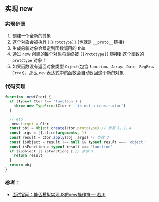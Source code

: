 ## 实现 new

### 实现步骤

1. 创建一个全新的对象
2. 这个对象会被执行 `[[Prototype]]` (也就是 `__proto__` 链接)
3. 生成的新对象会绑定到函数调用的 this
4. 通过 new 创建的每个对象将最终被 `[[Prototype]]` 链接到这个函数的 `prototype` 对象上
5. 如果函数没有返回对象类型 `Object`(包含 `Function`、`Array`、`Date`、`RegExp`、`Error`)，那么 `new` 表达式中的函数会自动返回这个新的对象

### 代码实现

```javascript
function _new(Ctor) {
  if (typeof Ctor !== 'function') {
    throw new TypeError(Ctor + ' is not a constructor')
  }

  // es6
  _new.target = Ctor
  const obj = Object.create(Ctor.prototype) // 步骤 1，2，4
  const args = [].slice(arguments, 1)
  const result = Ctor.apply(obj, args) // 步骤 3
  const isObject = result !== null && typeof result === 'object'
  const isFunction = typeof result === 'function'
  if (isObject || isFunction) { // 步骤 5
    return result
  }
  return obj
}
```

### 参考：

- [面试官问：能否模拟实现JS的new操作符 — 若川](https://juejin.cn/post/6844903704663949325)
